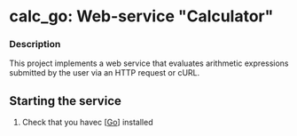 # calc_go: Web-service "Calculator"

### Description
This project implements a web service that evaluates arithmetic expressions submitted by the user via an HTTP request or cURL.

## Starting the service
  1. Check that you havec [[Go](https://go.dev/dl/)] installed

